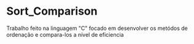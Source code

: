 # Sort_Comparison
Trabalho feito na linguagem "C" focado em desenvolver os metódos de ordenação e compara-los a nível de eficiencia 


